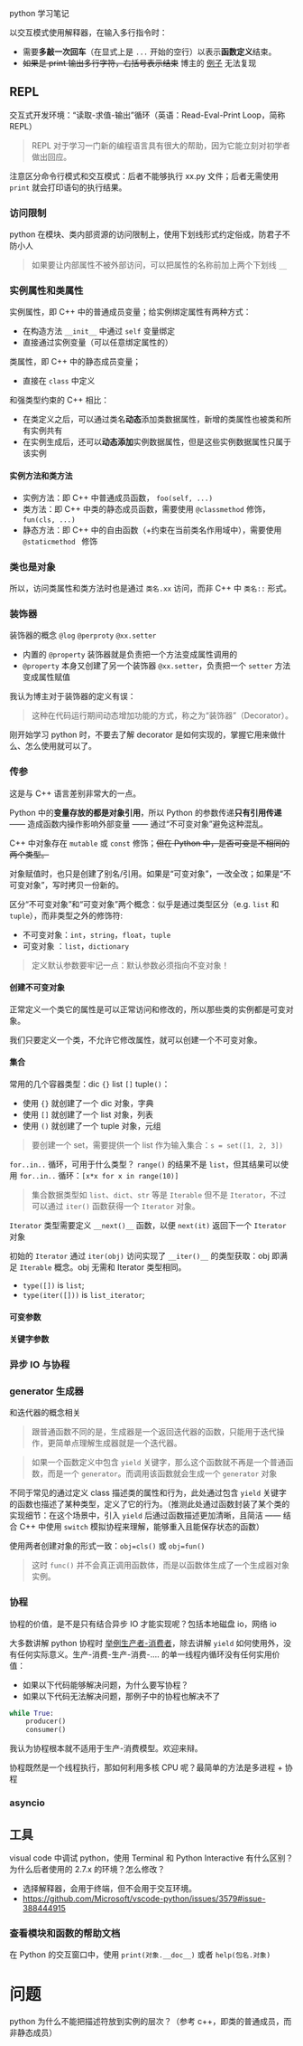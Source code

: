 
python 学习笔记

以交互模式使用解释器，在输入多行指令时：
- 需要**多敲一次回车**（在显式上是 `...` 开始的空行）以表示**函数定义**结束。
- ~~如果是 print 输出多行字符，右括号表示结束~~ 博主的 [例子][2] 无法复现

## REPL

交互式开发环境：“读取-求值-输出”循环（英语：Read-Eval-Print Loop，简称REPL）

> REPL 对于学习一门新的编程语言具有很大的帮助，因为它能立刻对初学者做出回应。

注意区分命令行模式和交互模式：后者不能够执行 xx.py 文件；后者无需使用 `print` 就会打印语句的执行结果。

### 访问限制

python 在模块、类内部资源的访问限制上，使用下划线形式约定俗成，防君子不防小人
> 如果要让内部属性不被外部访问，可以把属性的名称前加上两个下划线 `__`

### 实例属性和类属性

实例属性，即 C++ 中的普通成员变量；给实例绑定属性有两种方式：
- 在构造方法 `__init__` 中通过 `self` 变量绑定
- 直接通过实例变量（可以任意绑定属性的）


类属性，即 C++ 中的静态成员变量；
- 直接在 `class` 中定义

和强类型约束的 C++ 相比：
- 在类定义之后，可以通过类名**动态**添加类数据属性，新增的类属性也被类和所有实例共有
- 在实例生成后，还可以**动态添加**实例数据属性，但是这些实例数据属性只属于该实例

#### 实例方法和类方法

- 实例方法：即 C++ 中普通成员函数， `foo(self, ...)`
- 类方法：即 C++ 中类的静态成员函数，需要使用 `@classmethod` 修饰， `fun(cls, ...)`
- 静态方法：即 C++ 中的自由函数（+约束在当前类名作用域中），需要使用 `@staticmethod ` 修饰

### 类也是对象

所以，访问类属性和类方法时也是通过 `类名.xx` 访问，而非 C++ 中 `类名::` 形式。

### 装饰器

装饰器的概念 `@log` `@perproty` `@xx.setter`
- 内置的 `@property` 装饰器就是负责把一个方法变成属性调用的
- `@property` 本身又创建了另一个装饰器 `@xx.setter`，负责把一个 `setter` 方法变成属性赋值

我认为博主对于装饰器的定义有误：
> 这种在代码运行期间动态增加功能的方式，称之为“装饰器”（Decorator）。

刚开始学习 python 时，不要去了解 decorator 是如何实现的，掌握它用来做什么、怎么使用就可以了。

### 传参

这是与 C++ 语言差别非常大的一点。

Python 中的**变量存放的都是对象引用**，所以 Python 的参数传递**只有引用传递** —— 造成函数内操作影响外部变量 —— 通过“不可变对象”避免这种混乱。

C++ 中对象存在 `mutable` 或 `const` 修饰；~~但在 Python 中，是否可变是不相同的两个类型。~~

对象赋值时，也只是创建了别名/引用。如果是“可变对象”，一改全改；如果是“不可变对象”，写时拷贝一份新的。

区分“不可变对象”和“可变对象”两个概念：似乎是通过类型区分（e.g. `list` 和 `tuple`），而非类型之外的修饰符:
- 不可变对象：`int`，`string`，`float`，`tuple`
- 可变对象 ：`list`，`dictionary`


>  定义默认参数要牢记一点：默认参数必须指向不变对象！

#### 创建不可变对象

正常定义一个类它的属性是可以正常访问和修改的，所以那些类的实例都是可变对象。

我们只要定义一个类，不允许它修改属性，就可以创建一个不可变对象。

#### 集合

常用的几个容器类型：dic `{}`  list `[]`  tuple`()`：
- 使用 `{}` 就创建了一个 dic 对象，字典
- 使用 `[]` 就创建了一个 list 对象，列表
- 使用 `()` 就创建了一个 tuple 对象，元组

> 要创建一个 set，需要提供一个 list 作为输入集合：`s = set([1, 2, 3])`


`for..in..` 循环，可用于什么类型？ `range()` 的结果不是 `list`，但其结果可以使用 `for..in..` 循环：`[x*x for x in range(10)]`

> 集合数据类型如 `list`、`dict`、`str` 等是 `Iterable` 但不是 `Iterator`，不过可以通过 `iter()` 函数获得一个 `Iterator` 对象。

`Iterator` 类型需要定义 `__next()__` 函数，以便 `next(it)`  返回下一个 `Iterator` 对象

初始的 `Iterator` 通过 `iter(obj)` 访问实现了 `__iter()__` 的类型获取：obj 即满足 `Iterable` 概念。obj 无需和 Iterator 类型相同。

- `type([])` is `list`;
- `type(iter([]))` is `list_iterator`;

#### 可变参数

#### 关键字参数

### 异步 IO 与协程

### generator 生成器

和迭代器的概念相关

> 跟普通函数不同的是，生成器是一个返回迭代器的函数，只能用于迭代操作，更简单点理解生成器就是一个迭代器。

> 如果一个函数定义中包含 `yield` 关键字，那么这个函数就不再是一个普通函数，而是一个 `generator`。而调用该函数就会生成一个 `generator` 对象

不同于常见的通过定义 class 描述类的属性和行为，此处通过包含 `yield` 关键字的函数也描述了某种类型，定义了它的行为。（推测此处通过函数封装了某个类的实现细节：在这个场景中，引入 `yield` 后通过函数描述更加清晰，且简洁 —— 结合 C++ 中使用 `switch` 模拟协程来理解，能够重入且能保存状态的函数）

使用两者创建对象的形式一致：`obj=cls()` 或 `obj=fun()`

> 这时 `func()` 并不会真正调用函数体，而是以函数体生成了一个生成器对象实例。

### 协程

协程的价值，是不是只有结合异步 IO 才能实现呢？包括本地磁盘 io，网络 io

大多数讲解 python 协程时 [举例生产者-消费者][3]，除去讲解 `yield` 如何使用外，没有任何实际意义。生产-消费-生产-消费-.... 的单一线程内循环没有任何实用价值：

- 如果以下代码能够解决问题，为什么要写协程？
- 如果以下代码无法解决问题，那例子中的协程也解决不了

```python
while True:
    producer()
    consumer()
```

我认为协程根本就不适用于生产-消费模型。欢迎来辩。

协程既然是一个线程执行，那如何利用多核 CPU 呢？最简单的方法是多进程 + 协程

### asyncio

## 工具

visual code 中调试 python，使用 Terminal 和 Python Interactive 有什么区别？为什么后者使用的 2.7.x 的环境？怎么修改？
- 选择解释器，会用于终端，但不会用于交互环境。
- https://github.com/Microsoft/vscode-python/issues/3579#issue-388444915

### 查看模块和函数的帮助文档

在 Python 的交互窗口中，使用 `print(对象.__doc__)` 或者 `help(包名.对象)`

# 问题

python 为什么不能把描述符放到实例的层次？（参考 c++，即类的普通成员，而非静态成员）

[1]:https://www.liaoxuefeng.com/wiki/0014316089557264a6b348958f449949df42a6d3a2e542c000/00143178254193589df9c612d2449618ea460e7a672a366000
[2]:https://www.liaoxuefeng.com/wiki/0014316089557264a6b348958f449949df42a6d3a2e542c000/001431658624177ea4f8fcb06bc4d0e8aab2fd7aa65dd95000
[3]:https://www.liaoxuefeng.com/wiki/1016959663602400/1017968846697824